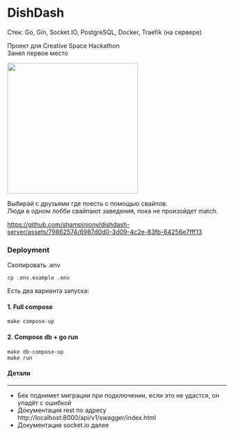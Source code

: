 # DishDash

Стек: Go, Gin, Socket.IO, PostgreSQL, Docker, Traefik (на сервере)

Проект для Creative Space Hackathon \
Занял первое место

<img src="https://github.com/shampiniony/dishdash-server/assets/79862574/0d0a7d7b-13d1-4a37-9c26-abb1c844b335" width="300">

Выбирай с друзьями где поесть с помощью свайпов. \
Люди в одном лобби свайпают заведения, пока не произойдет match.

https://github.com/shampiniony/dishdash-server/assets/79862574/6987d0d0-3d09-4c2e-83fb-64256e7fff13

### Deployment

Скопировать .env

```
cp .env.example .env
```

Есть два варианта запуска:

#### 1. Full compose

```
make compose-up
```

#### 2. Compose db + go run

```
make db-compose-up
make run
```

#### Детали

---

- Бек поднимет миграции при подключении, если это не удастся, он упадёт с ошибкой
- Документация rest по адресу http://localhost:8000/api/v1/swagger/index.html
- Документация socket.io далее
